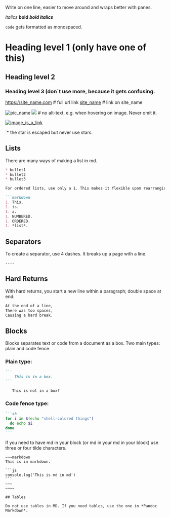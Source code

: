 Write on one line, easier to move around and wraps better with panes.

*italics*
**bold**
***bold italics***

`code` gets formatted as monospaced.

# Heading level 1 (only have one of this)
## Heading level 2  
### Heading level 3 (don`t use more, because it gets confusing.

<https://site_name.com> # full url link
[site_name](https://site_name.com) # link on site_name

![pic_name](/assets/img/pic_name.jpg)
![](https://pic_name.jpg) # no alt-text, e.g. when hovering on image. Never omit it.

[![image_is_a_link](/assets/img/image.jpg)](https://link-to-somewhere.com)


`* the star is escaped but never use stars.

## Lists

There are many ways of making a list in md.

```markdown
* bullet1
* bullet2
* bullet3

For ordered lists, use only a 1. This makes it flexible upon rearranging.

```markdown
1. This.
1. is.
1. a.
1. NUMBERED.
1. ORDERED.
1. *list*.
```


## Separators

To create a separator, use 4 dashes. It breaks up a page with a line.

```markdown
----
```


## Hard Returns

With hard returns, you start a new line within a paragraph; double space at end:

```markdown
At the end of a line,  
There was too spaces,  
Causing a hard break.
```

## Blocks

Blocks separates text or code from a document as a box. Two main types: plain and code fence.

### Plain type:

~~~markdown
```
    This is in a box.
```
~~~

```
   This is not in a box?
```


### Code fence type:

~~~markdown
```sh
for i in $(echo "shell-colored things")
  do echo $i
done
```

~~~

If you need to have md in your block (or md in your md in your block) use three or four tilde characters.

~~~~~
~~~markdown
This is in markdown.

```js
console.log('This is md in md')
```
~~~
~~~~

## Tables

Do not use tables in MD. If you need tables, use the one in *Pandoc Markdown*.
